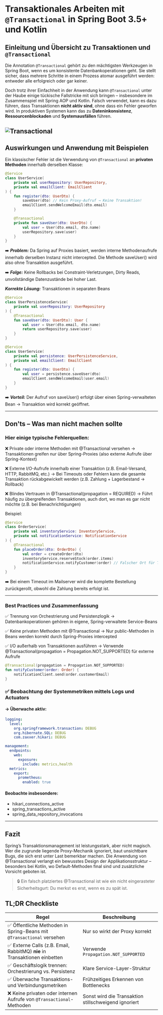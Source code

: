 # Transaktionales Arbeiten mit `@Transactional` in Spring Boot 3.5+ und Kotlin

## Einleitung und Übersicht zu Transaktionen und `@Transactional`

Die Annotation `@Transactional` gehört zu den mächtigsten Werkzeugen in Spring Boot, wenn es um konsistente Datenbankoperationen geht. Sie stellt sicher, dass mehrere Schritte in einem Prozess atomar ausgeführt werden: entweder alle erfolgreich oder gar keiner.

Doch trotz ihrer Einfachheit in der Anwendung kann `@Transactional` unter der Haube einige tückische Fallstricke mit sich bringen – insbesondere im Zusammenspiel mit Spring AOP und Kotlin. Falsch verwendet, kann es dazu führen, dass Transaktionen **nicht aktiv sind**, ohne dass ein Fehler geworfen wird. In produktiven Systemen kann das zu **Dateninkonsistenz**, **Ressourcenblockaden** und **Systemausfällen** führen.


![Transactional](assets/transaction.svg)
---

## Auswirkungen und Anwendung mit Beispielen

Ein klassischer Fehler ist die Verwendung von `@Transactional` an **privaten Methoden** innerhalb derselben Klasse:

```kotlin
@Service
class UserService(
    private val userRepository: UserRepository,
    private val emailClient: EmailClient
) {
    fun register(dto: UserDto) {
        saveUser(dto) // Kein Proxy-Aufruf → Keine Transaktion!
        emailClient.sendWelcomeEmail(dto.email)
    }

    @Transactional
    private fun saveUser(dto: UserDto) {
        val user = User(dto.email, dto.name)
        userRepository.save(user)
    }
}
```

➡️ ***Problem:*** Da Spring auf Proxies basiert, werden interne Methodenaufrufe innerhalb derselben Instanz nicht 
intercepted. Die Methode saveUser() wird also ohne Transaktion ausgeführt.

➡️ ***Folge:*** Keine Rollbacks bei Constraint-Verletzungen, Dirty Reads, unvollständige Datenzustände bei hoher Last.

***Korrekte Lösung:*** Transaktionen in separaten Beans

```kotlin
@Service
class UserPersistenceService(
    private val userRepository: UserRepository
) {
    @Transactional
    fun saveUser(dto: UserDto): User {
        val user = User(dto.email, dto.name)
        return userRepository.save(user)
    }
}

@Service
class UserService(
    private val persistence: UserPersistenceService,
    private val emailClient: EmailClient
) {
    fun register(dto: UserDto) {
        val user = persistence.saveUser(dto)
        emailClient.sendWelcomeEmail(user.email)
    }
}
```
➡️ ***Vorteil:*** Der Aufruf von saveUser() erfolgt über einen Spring-verwalteten Bean → Transaktion wird korrekt 
geöffnet.

---
## Don'ts – Was man nicht machen sollte
### Hier einige typische Fehlerquellen:

❌ Private oder interne Methoden mit @Transactional versehen
→ Transaktionen greifen nur über Spring-Proxies (also externe Aufrufe über Spring-Kontext)

❌ Externe I/O-Aufrufe innerhalb einer Transaktion (z.B. Email-Versand, HTTP, RabbitMQ, etc.)
→ Bei Timeouts oder Fehlern kann die gesamte Transaktion rückabgewickelt werden (z.B. Zahlung + Lagerbestand → Rollback)

❌ Blindes Vertrauen in @Transactional(propagation = REQUIRED)
→ Führt häufig zu übergreifenden Transaktionen, auch dort, wo man es gar nicht möchte (z.B. bei Benachrichtigungen)

Beispiel:

```kotlin
@Service
class OrderService(
    private val inventoryService: InventoryService,
    private val notificationService: NotificationService
) {
    @Transactional
    fun placeOrder(dto: OrderDto) {
        val order = createOrder(dto)
        inventoryService.reserveStock(order.items)
        notificationService.notifyCustomer(order) // Falscher Ort für Transaktion
    }
}
```
➡️ Bei einem Timeout im Mailserver wird die komplette Bestellung zurückgerollt, obwohl die Zahlung bereits erfolgt ist.

---
### Best Practices und Zusammenfassung

✅ Trennung von Orchestrierung und Persistenzlogik
→ Datenbankoperationen gehören in eigene, Spring-verwaltete Service-Beans

✅ Keine privaten Methoden mit @Transactional
→ Nur public-Methoden in Beans werden korrekt durch Spring-Proxies intercepted

✅ I/O außerhalb von Transaktionen ausführen
→ Verwende @Transactional(propagation = Propagation.NOT_SUPPORTED) für externe Aufrufe

```kotlin
@Transactional(propagation = Propagation.NOT_SUPPORTED)
fun notifyCustomer(order: Order) {
    notificationClient.send(order.customerEmail)
}
```

### ✅ Beobachtung der Systemmetriken mittels Logs und Actuators
#### → Überwache aktiv:

```yaml
logging:
  level:
    org.springframework.transaction: DEBUG
    org.hibernate.SQL: DEBUG
    com.zaxxer.hikari: DEBUG

management:
  endpoints:
    web:
      exposure:
        include: metrics,health
  metrics:
    export:
      prometheus:
        enabled: true
```

#### Beobachte insbesondere:

* hikari_connections_active
* spring_transactions_active
* spring_data_repository_invocations
---

## Fazit
Spring’s Transaktionsmanagement ist leistungsstark, aber nicht magisch. Wer die zugrunde liegende Proxy-Mechanik ignoriert, baut unsichtbare Bugs, die sich erst unter Last bemerkbar machen. Die Anwendung von @Transactional verlangt ein 
bewusstes Design der Applikationsstruktur – besonders bei Kotlin, wo Default-Methoden final sind und zusätzliche Vorsicht geboten ist.

> 🔒 Ein falsch platziertes @Transactional ist wie ein nicht eingerasteter Sicherheitsgurt: Du merkst es erst, wenn es zu spät ist.

## TL;DR Checkliste

| Regel                                                                     | Beschreibung                                         |
|---------------------------------------------------------------------------| ---------------------------------------------------- |
| ✅ Öffentliche Methoden in Spring-Beans mit `@Transactional` versehen      | Nur so wirkt der Proxy korrekt                       |
| ✅ Externe Calls (z.B. Email, RabbitMQ) **nie** in Transaktionen einbetten | Verwende `Propagation.NOT_SUPPORTED`                 |
| ✅ Geschäftslogik trennen: Orchestrierung vs. Persistenz                   | Klare Service-Layer-Struktur                         |
| ✅ Überwache Transaktions- und Verbindungsmetriken                         | Frühzeitiges Erkennen von Bottlenecks                |
| ❌ Keine privaten oder internen Aufrufe von `@Transactional`-Methoden      | Sonst wird die Transaktion stillschweigend ignoriert |


